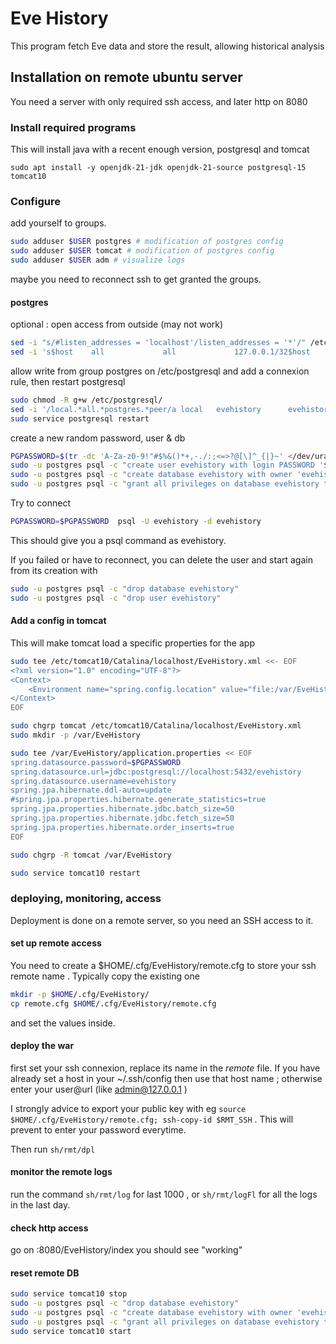 # Eve History

This program fetch Eve data and store the result, allowing historical analysis

## Installation on remote ubuntu server

You need a server with only required ssh access, and later http on 8080

### Install required programs

This will install java with a recent enough version, postgresql and tomcat

`sudo apt install -y openjdk-21-jdk openjdk-21-source postgresql-15 tomcat10`

### Configure

add yourself to groups.

```bash
sudo adduser $USER postgres # modification of postgres config
sudo adduser $USER tomcat # modification of postgres config
sudo adduser $USER adm # visualize logs
```

maybe you need to reconnect ssh to get granted the groups.

#### postgres

optional : open access from outside (may not work)

```bash
sed -i "s/#listen_addresses = 'localhost'/listen_addresses = '*'/" /etc/postgresql/15/main/postgresql.conf
sed -i 's$host    all             all             127.0.0.1/32$host    all             all             0.0.0.0/0$' /etc/postgresql/15/main/pg_hba.conf
```

allow write from group postgres on /etc/postgresql and add a connexion rule, then restart postgresql

```bash
sudo chmod -R g+w /etc/postgresql/
sed -i '/local.*all.*postgres.*peer/a local   evehistory      evehistory                              scram-sha-256' /etc/postgresql/15/main/pg_hba.conf
sudo service postgresql restart
```

create a new random password, user & db

```bash
PGPASSWORD=$(tr -dc 'A-Za-z0-9!"#$%&()*+,-./:;<=>?@[\]^_{|}~' </dev/urandom | head -c 32  ; echo)
sudo -u postgres psql -c "create user evehistory with login PASSWORD '$PGPASSWORD';"
sudo -u postgres psql -c "create database evehistory with owner 'evehistory' encoding 'utf8';"
sudo -u postgres psql -c "grant all privileges on database evehistory to evehistory;"
```


Try to connect

```bash
PGPASSWORD=$PGPASSWORD  psql -U evehistory -d evehistory
```

This should give you a psql command as evehistory.

If you failed or have to reconnect, you can delete the user and start again from its creation with

```bash
sudo -u postgres psql -c "drop database evehistory"
sudo -u postgres psql -c "drop user evehistory"
```

#### Add a config in tomcat


This will make tomcat load a specific properties for the app

``` bash
sudo tee /etc/tomcat10/Catalina/localhost/EveHistory.xml <<- EOF
<?xml version="1.0" encoding="UTF-8"?>
<Context>
    <Environment name="spring.config.location" value="file:/var/EveHistory/" type="java.lang.String"/>
</Context>
EOF

sudo chgrp tomcat /etc/tomcat10/Catalina/localhost/EveHistory.xml
sudo mkdir -p /var/EveHistory

sudo tee /var/EveHistory/application.properties << EOF
spring.datasource.password=$PGPASSWORD
spring.datasource.url=jdbc:postgresql://localhost:5432/evehistory
spring.datasource.username=evehistory
spring.jpa.hibernate.ddl-auto=update
#spring.jpa.properties.hibernate.generate_statistics=true
spring.jpa.properties.hibernate.jdbc.batch_size=50
spring.jpa.properties.hibernate.jdbc.fetch_size=50
spring.jpa.properties.hibernate.order_inserts=true
EOF

sudo chgrp -R tomcat /var/EveHistory

sudo service tomcat10 restart
```


### deploying, monitoring, access

Deployment is done on a remote server, so you need an SSH access to it.

#### set up remote access

You need to create a $HOME/.cfg/EveHistory/remote.cfg to store your ssh remote name . Typically copy the existing one 

``` bash
mkdir -p $HOME/.cfg/EveHistory/
cp remote.cfg $HOME/.cfg/EveHistory/remote.cfg
```

and set the values inside.

#### deploy the war

first set your ssh connexion, replace its name in the *remote* file. If you have already set a host in your ~/.ssh/config then use that host name ; otherwise enter your user@url (like admin@127.0.0.1 )

I strongly advice to export your public key with eg `source $HOME/.cfg/EveHistory/remote.cfg; ssh-copy-id $RMT_SSH` . This will prevent to enter your password everytime.

Then run `sh/rmt/dpl`

#### monitor the remote logs

run the command `sh/rmt/log` for last 1000 , or `sh/rmt/logFl` for all the logs in the last day.


#### check http access

go on <yourserveraddress>:8080/EveHistory/index
you should see "working"

#### reset remote DB

```bash
sudo service tomcat10 stop
sudo -u postgres psql -c "drop database evehistory"
sudo -u postgres psql -c "create database evehistory with owner 'evehistory' encoding 'utf8';"
sudo -u postgres psql -c "grant all privileges on database evehistory to evehistory;"
sudo service tomcat10 start
```

